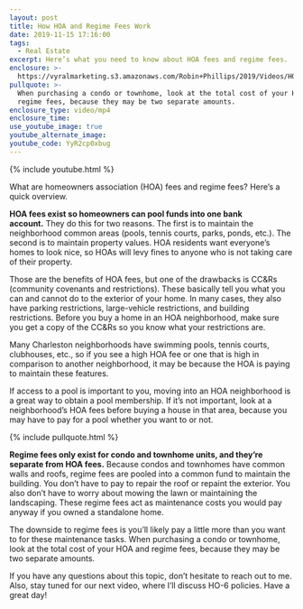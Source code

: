 ```yaml
---
layout: post
title: How HOA and Regime Fees Work
date: 2019-11-15 17:16:00
tags:
  - Real Estate
excerpt: Here’s what you need to know about HOA fees and regime fees.
enclosure: >-
  https://vyralmarketing.s3.amazonaws.com/Robin+Phillips/2019/Videos/HOA+and+Regime+Fees.mp4
pullquote: >-
  When purchasing a condo or townhome, look at the total cost of your HOA and
  regime fees, because they may be two separate amounts.
enclosure_type: video/mp4
enclosure_time:
use_youtube_image: true
youtube_alternate_image:
youtube_code: YyR2cp0xbug
---
```


{% include youtube.html %}

What are homeowners association (HOA) fees and regime fees? Here’s a quick overview.&nbsp;

**HOA fees exist so homeowners can pool funds into one bank account.**&nbsp;They do this for two reasons. The first is to maintain the neighborhood common areas (pools, tennis courts, parks, ponds, etc.). The second is to maintain property values. HOA residents want everyone’s homes to look nice, so HOAs will levy fines to anyone who is not taking care of their property.&nbsp;

Those are the benefits of HOA fees, but one of the drawbacks is CC&Rs (community covenants and restrictions). These basically tell you what you can and cannot do to the exterior of your home. In many cases, they also have parking restrictions, large-vehicle restrictions, and building restrictions. Before you buy a home in an HOA neighborhood, make sure you get a copy of the CC&Rs so you know what your restrictions are.&nbsp;

Many Charleston neighborhoods have swimming pools, tennis courts, clubhouses, etc., so if you see a high HOA fee or one that is high in comparison to another neighborhood, it may be because the HOA is paying to maintain these features.&nbsp;

If access to a pool is important to you, moving into an HOA neighborhood is a great way to obtain a pool membership. If it’s not important, look at a neighborhood’s HOA fees before buying a house in that area, because you may have to pay for a pool whether you want to or not.&nbsp;

{% include pullquote.html %}

**Regime fees only exist for condo and townhome units, and they’re separate from HOA fees.**&nbsp;Because condos and townhomes have common walls and roofs, regime fees are pooled into a common fund to maintain the building. You don’t have to pay to repair the roof or repaint the exterior. You also don’t have to worry about mowing the lawn or maintaining the landscaping. These regime fees act as maintenance costs you would pay anyway if you owned a standalone home.&nbsp;

The downside to regime fees is you’ll likely pay a little more than you want to for these maintenance tasks. When purchasing a condo or townhome, look at the total cost of your HOA and regime fees, because they may be two separate amounts.&nbsp;

If you have any questions about this topic, don’t hesitate to reach out to me. Also, stay tuned for our next video, where I’ll discuss HO-6 policies. Have a great day\!&nbsp;

&nbsp;